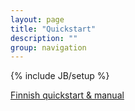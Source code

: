 ```yaml
---
layout: page
title: "Quickstart"
description: ""
group: navigation
---
```

{% include JB/setup %}

[Finnish quickstart & manual](http://tumetsu.github.io/Ilmatieteenlaitoksen-saadata-lataaja/quickstart/finnishguide.html)